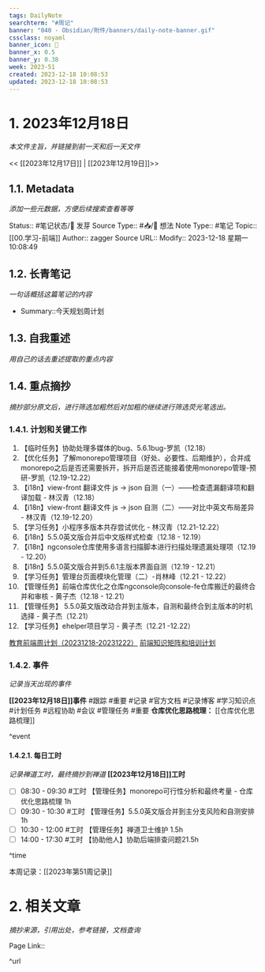 ```yaml
---
tags: DailyNote
searchterm: "#周记"
banner: "040 - Obsidian/附件/banners/daily-note-banner.gif"
cssclass: noyaml
banner_icon: 💌
banner_x: 0.5
banner_y: 0.38
week: 2023-51
created: 2023-12-18 10:08:53
updated: 2023-12-18 10:08:53
---
```


# 1. 2023年12月18日

_本文件主旨，并链接到前一天和后一天文件_

<< [[2023年12月17日]] | [[2023年12月19日]]>>

## 1.1. Metadata

_添加一些元数据，方便后续搜索查看等等_

Status:: #笔记状态/🌱 发芽
Source Type:: #📥/💭 想法 
Note Type:: #笔记
Topic:: [[00.学习-前端]]
Author:: zagger
Source URL::
Modify:: 2023-12-18 星期一 10:08:49

## 1.2. 长青笔记

_一句话概括这篇笔记的内容_

- Summary::今天规划周计划

## 1.3. 自我重述

_用自己的话去重述提取的重点内容_


## 1.4. 重点摘抄

_摘抄部分原文后，进行筛选加粗然后对加粗的继续进行筛选荧光笔选出。_

### 1.4.1. 计划和关键工作

1. 【临时任务】协助处理多媒体的bug、5.6.1bug-罗凯（12.18）
2. 【优化任务】了解monorepo管理项目（好处、必要性、后期维护），合并成monorepo之后是否还需要拆开，拆开后是否还能接着使用monorepo管理-预研-罗凯（12.19-12.22）
3. 【i18n】view-front 翻译文件 js -> json 自测（一）——检查遗漏翻译项和翻译加载 - 林汉青（12.18）
4. 【i18n】view-front 翻译文件 js -> json 自测（二）——对比中英文布局差异 - 林汉青（12.19-12.20）
5. 【学习任务】小程序多版本共存尝试优化 - 林汉青（12.21-12.22）
6. 【i18n】5.5.0英文版合并后中文版样式检查（12.18 - 12.19）
7. 【i18n】ngconsole仓库使用多语言扫描脚本进行扫描处理遗漏处理项（12.19 - 12.20）
8. 【i18n】5.5.0英文版合并到5.6.1主版本界面自测（12.19 - 12.21）
9. 【学习任务】管理台页面模块化管理（二）-肖林峰（12.21 - 12.22）
10. 【管理任务】前端仓库优化之仓库ngconsole向console-fe仓库搬迁的最终合并和审核 - 黄子杰（12.18 - 12.21）
11. 【管理任务】 5.5.0英文版改动合并到主版本，自测和最终合到主版本的时机选择 - 黄子杰（12.21）
12. 【学习任务】ehelper项目学习 - 黄子杰（12.21 -12.22）

[教育前端周计划（20231218-20231222）](https://www.kdocs.cn/l/cncngxEcagIY)
[前端知识矩阵和培训计划](https://www.kdocs.cn/l/cma7BWcmSfGk?openfrom=docs)
### 1.4.2. 事件

_记录当天出现的事件_

**[[2023年12月18日]]事件** 
#跟踪 #重要 #记录 #官方文档 #记录博客 #学习知识点 #计划任务 #远程协助 #会议 #管理任务
#重要 **仓库优化思路梳理：** [[仓库优化思路梳理]]

^event

#### 1.4.2.1. 每日工时

_记录禅道工时，最终摘抄到禅道_
**[[2023年12月18日]]工时**
- [ ] 08:30 - 09:30 #工时 【管理任务】monorepo可行性分析和最终考量 - 仓库优化思路梳理 1h
- [ ] 09:30 - 10:30 #工时 【管理任务】5.5.0英文版合并到主分支风险和自测安排 1h
- [ ] 10:30 - 12:00 #工时 【管理任务】禅道卫士维护 1.5h
- [ ] 14:00 - 17:30 #工时 【协助他人】协助后端排查问题21.5h

^time

本周记录：[[2023年第51周记录]]

# 2. 相关文章

_摘抄来源，引用出处，参考链接，文档查询_

Page Link::

^url
